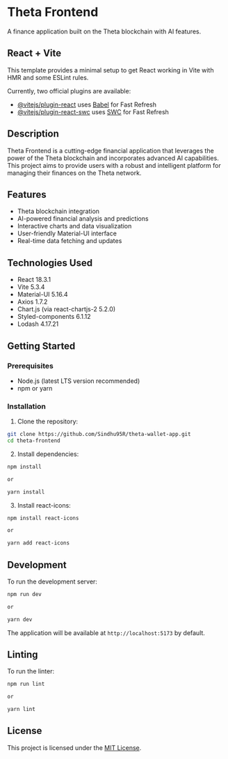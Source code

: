 # Theta Frontend

A finance application built on the Theta blockchain with AI features.

## React + Vite

This template provides a minimal setup to get React working in Vite with HMR and some ESLint rules.

Currently, two official plugins are available:

- [@vitejs/plugin-react](https://github.com/vitejs/vite-plugin-react/blob/main/packages/plugin-react/README.md) uses [Babel](https://babeljs.io/) for Fast Refresh
- [@vitejs/plugin-react-swc](https://github.com/vitejs/vite-plugin-react-swc) uses [SWC](https://swc.rs/) for Fast Refresh

## Description

Theta Frontend is a cutting-edge financial application that leverages the power of the Theta blockchain and incorporates advanced AI capabilities. This project aims to provide users with a robust and intelligent platform for managing their finances on the Theta network.

## Features

- Theta blockchain integration
- AI-powered financial analysis and predictions
- Interactive charts and data visualization
- User-friendly Material-UI interface
- Real-time data fetching and updates

## Technologies Used

- React 18.3.1
- Vite 5.3.4
- Material-UI 5.16.4
- Axios 1.7.2
- Chart.js (via react-chartjs-2 5.2.0)
- Styled-components 6.1.12
- Lodash 4.17.21

## Getting Started

### Prerequisites

- Node.js (latest LTS version recommended)
- npm or yarn

### Installation

1. Clone the repository:

```bash
git clone https://github.com/Sindhu95R/theta-wallet-app.git
cd theta-frontend
```
2. Install dependencies:

```bash
npm install

or

yarn install
```
3. Install react-icons:

```bash
npm install react-icons

or

yarn add react-icons
```

## Development

To run the development server:

```bash
npm run dev

or

yarn dev
```
The application will be available at `http://localhost:5173` by default.

## Linting

To run the linter:

```bash
npm run lint

or

yarn lint
```

## License

This project is licensed under the [MIT License](LICENSE).
